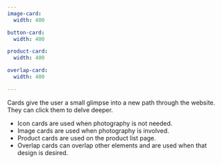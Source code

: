 ```yaml
---
image-card:
  width: 400

button-card:
  width: 400

product-card:
  width: 400

overlap-card:
  width: 400

---
```

Cards give the user a small glimpse into a new path through the website. They can click them to delve deeper.
- Icon cards are used when photography is not needed.
- Image cards are used when photography is involved.
- Product cards are used on the product list page.
- Overlap cards can overlap other elements and are used when that design is desired.
